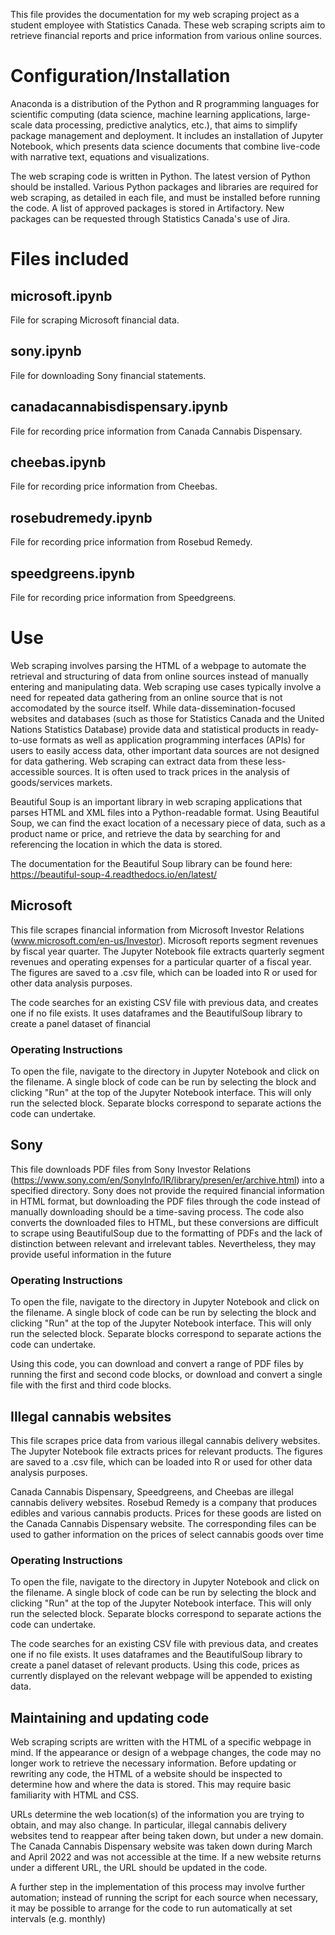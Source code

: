 This file provides the documentation for my web scraping project as a student employee with Statistics Canada. These web scraping scripts aim to retrieve financial reports and price information from various online sources. 


# Configuration/Installation

Anaconda is a distribution of the Python and R programming languages for scientific computing (data science, machine learning applications, large-scale data processing, predictive analytics, etc.), that aims to simplify package management and deployment. It includes an installation of Jupyter Notebook, which presents data science documents that combine live-code with narrative text, equations and visualizations. 

The web scraping code is written in Python. The latest version of Python should be installed. Various Python packages and libraries are required for web scraping, as detailed in each file, and must be installed before running the code. A list of approved packages is stored in Artifactory. New packages can be requested through Statistics Canada's use of Jira.

# Files included

## microsoft.ipynb
File for scraping Microsoft financial data.

## sony.ipynb
File for downloading Sony financial statements.

## canadacannabisdispensary.ipynb
File for recording price information from Canada Cannabis Dispensary.

## cheebas.ipynb
File for recording price information from Cheebas.

## rosebudremedy.ipynb
File for recording price information from Rosebud Remedy.

## speedgreens.ipynb
File for recording price information from Speedgreens.

# Use

Web scraping involves parsing the HTML of a webpage to automate the retrieval and structuring of data from online sources instead of manually entering and manipulating data. Web scraping use cases typically involve a need for repeated data gathering from an online source that is not accomodated by the source itself. While data-dissemination-focused websites and databases (such as those for Statistics Canada and the United Nations Statistics Database) provide data and statistical products in ready-to-use formats as well as application programming interfaces (APIs) for users to easily access data, other important data sources are not designed for data gathering. Web scraping can extract data from these less-accessible sources. It is often used to track prices in the analysis of goods/services markets. 

Beautiful Soup is an important library in web scraping applications that parses HTML and XML files into a Python-readable format. Using Beautiful Soup, we can find the exact location of a necessary piece of data, such as a product name or price, and retrieve the data by searching for and referencing the location in which the data is stored.

The documentation for the Beautiful Soup library can be found here: https://beautiful-soup-4.readthedocs.io/en/latest/

## Microsoft

This file scrapes financial information from Microsoft Investor Relations (www.microsoft.com/en-us/Investor). Microsoft reports segment revenues by fiscal year quarter. The Jupyter Notebook file extracts quarterly segment revenues and operating expenses for a particular quarter of a fiscal year. The figures are saved to a .csv file, which can be loaded into R or used for other data analysis purposes.

The code searches for an existing CSV file with previous data, and creates one if no file exists. It uses dataframes and the BeautifulSoup library to create a panel dataset of financial 

### Operating Instructions

To open the file, navigate to the directory in Jupyter Notebook and click on the filename. A single block of code can be run by selecting the block and clicking "Run" at the top of the Jupyter Notebook interface. This will only run the selected block. Separate blocks correspond to separate actions the code can undertake.

## Sony

This file downloads PDF files from Sony Investor Relations (https://www.sony.com/en/SonyInfo/IR/library/presen/er/archive.html) into a specified directory. Sony does not provide the required financial information in HTML format, but downloading the PDF files through the code instead of manually downloading should be a time-saving process. The code also converts the downloaded files to HTML, but these conversions are difficult to scrape using BeautifulSoup due to the formatting of PDFs and the lack of distinction between relevant and irrelevant tables. Nevertheless, they may provide useful information in the future

### Operating Instructions

To open the file, navigate to the directory in Jupyter Notebook and click on the filename. A single block of code can be run by selecting the block and clicking "Run" at the top of the Jupyter Notebook interface. This will only run the selected block. Separate blocks correspond to separate actions the code can undertake.

Using this code, you can download and convert a range of PDF files by running the first and second code blocks, or download and convert a single file with the first and third code blocks.

## Illegal cannabis websites

This file scrapes price data from various illegal cannabis delivery websites. The Jupyter Notebook file extracts prices for relevant products. The figures are saved to a .csv file, which can be loaded into R or used for other data analysis purposes.

Canada Cannabis Dispensary, Speedgreens, and Cheebas are illegal cannabis delivery websites. Rosebud Remedy is a company that produces edibles and various cannabis products. Prices for these goods are listed on the Canada Cannabis Dispensary website. The corresponding files can be used to gather information on the prices of select cannabis goods over time

### Operating Instructions

To open the file, navigate to the directory in Jupyter Notebook and click on the filename. A single block of code can be run by selecting the block and clicking "Run" at the top of the Jupyter Notebook interface. This will only run the selected block. Separate blocks correspond to separate actions the code can undertake.

The code searches for an existing CSV file with previous data, and creates one if no file exists. It uses dataframes and the BeautifulSoup library to create a panel dataset of relevant products. Using this code, prices as currently displayed on the relevant webpage will be appended to existing data.

## Maintaining and updating code

Web scraping scripts are written with the HTML of a specific webpage in mind. If the appearance or design of a webpage changes, the code may no longer work to retrieve the necessary information. Before updating or rewriting any code, the HTML of a website should be inspected to determine how and where the data is stored. This may require basic familiarity with HTML and CSS.

URLs determine the web location(s) of the information you are trying to obtain, and may also change. In particular, illegal cannabis delivery websites tend to reappear after being taken down, but under a new domain. The Canada Cannabis Dispensary website was taken down during March and April 2022 and was not accessible at the time. If a new website returns under a different URL, the URL should be updated in the code. 

A further step in the implementation of this process may involve further automation; instead of running the script for each source when necessary, it may be possible to arrange for the code to run automatically at set intervals (e.g. monthly)
